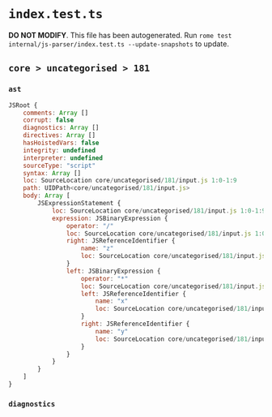 # `index.test.ts`

**DO NOT MODIFY**. This file has been autogenerated. Run `rome test internal/js-parser/index.test.ts --update-snapshots` to update.

## `core > uncategorised > 181`

### `ast`

```javascript
JSRoot {
	comments: Array []
	corrupt: false
	diagnostics: Array []
	directives: Array []
	hasHoistedVars: false
	integrity: undefined
	interpreter: undefined
	sourceType: "script"
	syntax: Array []
	loc: SourceLocation core/uncategorised/181/input.js 1:0-1:9
	path: UIDPath<core/uncategorised/181/input.js>
	body: Array [
		JSExpressionStatement {
			loc: SourceLocation core/uncategorised/181/input.js 1:0-1:9
			expression: JSBinaryExpression {
				operator: "/"
				loc: SourceLocation core/uncategorised/181/input.js 1:0-1:9
				right: JSReferenceIdentifier {
					name: "z"
					loc: SourceLocation core/uncategorised/181/input.js 1:8-1:9 (z)
				}
				left: JSBinaryExpression {
					operator: "*"
					loc: SourceLocation core/uncategorised/181/input.js 1:0-1:5
					left: JSReferenceIdentifier {
						name: "x"
						loc: SourceLocation core/uncategorised/181/input.js 1:0-1:1 (x)
					}
					right: JSReferenceIdentifier {
						name: "y"
						loc: SourceLocation core/uncategorised/181/input.js 1:4-1:5 (y)
					}
				}
			}
		}
	]
}
```

### `diagnostics`

```

```
